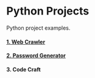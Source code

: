 # Python Projects
Python project examples. 

#### [1. Web Crawler ]()
#### [2. Password Generator]()
#### 3. Code Craft
